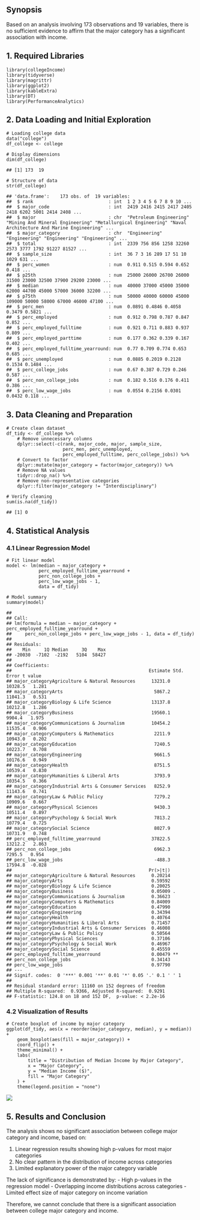 ## Synopsis

Based on an analysis involving 173 observations and 19 variables, there
is no sufficient evidence to affirm that the major category has a
significant association with income.

## 1. Required Libraries

    library(collegeIncome)
    library(tidyverse)
    library(magrittr)
    library(ggplot2)
    library(kableExtra)
    library(DT)
    library(PerformanceAnalytics)

## 2. Data Loading and Initial Exploration

    # Loading college data
    data("college")
    df_college <- college

    # Display dimensions
    dim(df_college)

    ## [1] 173  19

    # Structure of data
    str(df_college)

    ## 'data.frame':    173 obs. of  19 variables:
    ##  $ rank                            : int  1 2 3 4 5 6 7 8 9 10 ...
    ##  $ major_code                      : int  2419 2416 2415 2417 2405 2418 6202 5001 2414 2408 ...
    ##  $ major                           : chr  "Petroleum Engineering" "Mining And Mineral Engineering" "Metallurgical Engineering" "Naval Architecture And Marine Engineering" ...
    ##  $ major_category                  : chr  "Engineering" "Engineering" "Engineering" "Engineering" ...
    ##  $ total                           : int  2339 756 856 1258 32260 2573 3777 1792 91227 81527 ...
    ##  $ sample_size                     : int  36 7 3 16 289 17 51 10 1029 631 ...
    ##  $ perc_women                      : num  0.911 0.515 0.594 0.652 0.418 ...
    ##  $ p25th                           : num  25000 26000 26700 26000 31500 23000 32500 37900 29200 23000 ...
    ##  $ median                          : num  40000 37000 45000 35000 62000 44700 45000 57000 36000 32200 ...
    ##  $ p75th                           : num  50000 40000 60000 45000 109000 50000 58000 67000 46000 47100 ...
    ##  $ perc_men                        : num  0.0891 0.4846 0.4058 0.3479 0.5821 ...
    ##  $ perc_employed                   : num  0.912 0.798 0.787 0.847 0.852 ...
    ##  $ perc_employed_fulltime          : num  0.921 0.711 0.883 0.937 0.809 ...
    ##  $ perc_employed_parttime          : num  0.177 0.362 0.339 0.167 0.402 ...
    ##  $ perc_employed_fulltime_yearround: num  0.77 0.709 0.774 0.653 0.685 ...
    ##  $ perc_unemployed                 : num  0.0885 0.2019 0.2128 0.1534 0.1484 ...
    ##  $ perc_college_jobs               : num  0.67 0.387 0.729 0.246 0.587 ...
    ##  $ perc_non_college_jobs           : num  0.182 0.516 0.176 0.411 0.386 ...
    ##  $ perc_low_wage_jobs              : num  0.0554 0.2156 0.0301 0.0432 0.118 ...

## 3. Data Cleaning and Preparation

    # Create clean dataset
    df_tidy <- df_college %>%
        # Remove unnecessary columns
        dplyr::select(-c(rank, major_code, major, sample_size, 
                         perc_men, perc_unemployed, 
                         perc_employed_fulltime, perc_college_jobs)) %>%
        # Convert to factor
        dplyr::mutate(major_category = factor(major_category)) %>%
        # Remove NA values
        tidyr::drop_na() %>%
        # Remove non-representative categories
        dplyr::filter(major_category != "Interdisciplinary")

    # Verify cleaning
    sum(is.na(df_tidy))

    ## [1] 0

## 4. Statistical Analysis

### 4.1 Linear Regression Model

    # Fit linear model
    model <- lm(median ~ major_category + 
                perc_employed_fulltime_yearround + 
                perc_non_college_jobs + 
                perc_low_wage_jobs - 1, 
                data = df_tidy)

    # Model summary
    summary(model)

    ## 
    ## Call:
    ## lm(formula = median ~ major_category + perc_employed_fulltime_yearround + 
    ##     perc_non_college_jobs + perc_low_wage_jobs - 1, data = df_tidy)
    ## 
    ## Residuals:
    ##    Min     1Q Median     3Q    Max 
    ## -20030  -7102  -2192   5104  58427 
    ## 
    ## Coefficients:
    ##                                                   Estimate Std. Error t value
    ## major_categoryAgriculture & Natural Resources      13231.0    10328.5   1.281
    ## major_categoryArts                                  5867.2    11041.3   0.531
    ## major_categoryBiology & Life Science               13137.8    10212.8   1.286
    ## major_categoryBusiness                             19560.1     9904.4   1.975
    ## major_categoryCommunications & Journalism          10454.2    11535.4   0.906
    ## major_categoryComputers & Mathematics               2211.9    10943.0   0.202
    ## major_categoryEducation                             7240.5    10223.7   0.708
    ## major_categoryEngineering                           9661.5    10176.6   0.949
    ## major_categoryHealth                                8751.5    10539.4   0.830
    ## major_categoryHumanities & Liberal Arts             3793.9    10354.5   0.366
    ## major_categoryIndustrial Arts & Consumer Services   8252.9    11143.6   0.741
    ## major_categoryLaw & Public Policy                   7279.2    10909.6   0.667
    ## major_categoryPhysical Sciences                     9430.3    10511.4   0.897
    ## major_categoryPsychology & Social Work              7813.2    10779.4   0.725
    ## major_categorySocial Science                        8027.9    10731.9   0.748
    ## perc_employed_fulltime_yearround                   37822.5    13212.2   2.863
    ## perc_non_college_jobs                               6962.3     7295.5   0.954
    ## perc_low_wage_jobs                                  -488.3    17594.8  -0.028
    ##                                                   Pr(>|t|)   
    ## major_categoryAgriculture & Natural Resources      0.20214   
    ## major_categoryArts                                 0.59592   
    ## major_categoryBiology & Life Science               0.20025   
    ## major_categoryBusiness                             0.05009 . 
    ## major_categoryCommunications & Journalism          0.36623   
    ## major_categoryComputers & Mathematics              0.84009   
    ## major_categoryEducation                            0.47990   
    ## major_categoryEngineering                          0.34394   
    ## major_categoryHealth                               0.40764   
    ## major_categoryHumanities & Liberal Arts            0.71457   
    ## major_categoryIndustrial Arts & Consumer Services  0.46008   
    ## major_categoryLaw & Public Policy                  0.50564   
    ## major_categoryPhysical Sciences                    0.37106   
    ## major_categoryPsychology & Social Work             0.46967   
    ## major_categorySocial Science                       0.45559   
    ## perc_employed_fulltime_yearround                   0.00479 **
    ## perc_non_college_jobs                              0.34143   
    ## perc_low_wage_jobs                                 0.97790   
    ## ---
    ## Signif. codes:  0 '***' 0.001 '**' 0.01 '*' 0.05 '.' 0.1 ' ' 1
    ## 
    ## Residual standard error: 11160 on 152 degrees of freedom
    ## Multiple R-squared:  0.9366, Adjusted R-squared:  0.9291 
    ## F-statistic: 124.8 on 18 and 152 DF,  p-value: < 2.2e-16

### 4.2 Visualization of Results

    # Create boxplot of income by major category
    ggplot(df_tidy, aes(x = reorder(major_category, median), y = median)) +
        geom_boxplot(aes(fill = major_category)) +
        coord_flip() +
        theme_minimal() +
        labs(
            title = "Distribution of Median Income by Major Category",
            x = "Major Category",
            y = "Median Income ($)",
            fill = "Major Category"
        ) +
        theme(legend.position = "none")

![](ffff_files/figure-markdown_strict/visualization-1.png)

## 5. Results and Conclusion

The analysis shows no significant association between college major
category and income, based on:

1.  Linear regression results showing high p-values for most major
    categories
2.  No clear pattern in the distribution of income across categories
3.  Limited explanatory power of the major category variable

The lack of significance is demonstrated by: - High p-values in the
regression model - Overlapping income distributions across categories -
Limited effect size of major category on income variation

Therefore, we cannot conclude that there is a significant association
between college major category and income.
